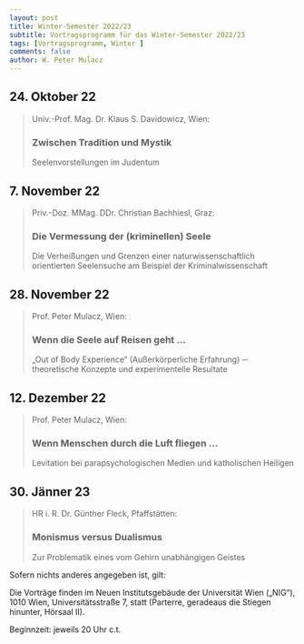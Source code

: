 ```yaml
---
layout: post
title: Winter-Semester 2022/23
subtitle: Vortragsprogramm für das Winter-Semester 2022/23
tags: [Vortragsprogramm, Winter ]
comments: false
author: W. Peter Mulacz
---
```


## 24. Oktober 22
> Univ.-Prof. Mag. Dr. Klaus S. Davidowicz, Wien:
> ### Zwischen Tradition und Mystik
> Seelenvorstellungen im Judentum


## 7. November 22
> Priv.-Doz. MMag. DDr. Christian Bachhiesl, Graz:
> ### Die Vermessung der (kriminellen) Seele
> Die Verheißungen und Grenzen einer naturwissenschaftlich orientierten Seelensuche am Beispiel der Kriminalwissenschaft


## 28. November 22
> Prof. Peter Mulacz, Wien:
> ### Wenn die Seele auf Reisen geht …
> „Out of Body Experience“ (Außerkörperliche Erfahrung) ─ theoretische Konzepte und experimentelle Resultate


## 12. Dezember 22
> Prof. Peter Mulacz, Wien:
> ### Wenn Menschen durch die Luft fliegen …
> Levitation bei parapsychologischen Medien und katholischen Heiligen

## 30. Jänner 23
> HR i. R. Dr. Günther Fleck, Pfaffstätten:
> ### Monismus versus Dualismus
> Zur Problematik eines vom Gehirn unabhängigen Geistes







Sofern nichts anderes angegeben ist, gilt:

Die Vorträge finden im Neuen Institutsgebäude der Universität Wien („NIG“), 1010 Wien, Universitätsstraße 7, statt (Parterre, geradeaus die Stiegen hinunter, Hörsaal II).

Beginnzeit: jeweils 20 Uhr c.t.